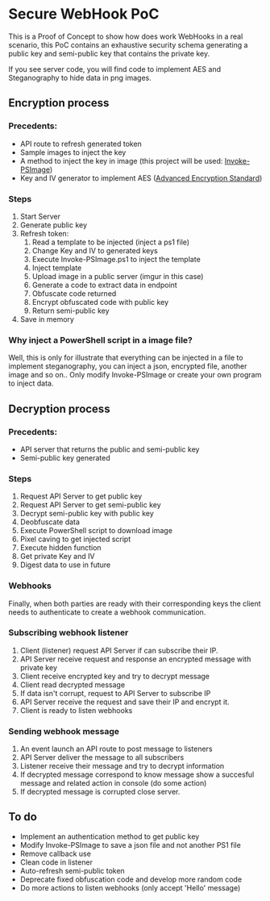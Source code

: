 # Secure WebHook PoC
This is a Proof of Concept to show how does work WebHooks in a real scenario, this PoC contains an exhaustive security schema generating a public key and semi-public key that contains the private key.

If you see server code, you will find code to implement AES and Steganography to hide data in png images.

## Encryption process

### Precedents:
* API route to refresh generated token
* Sample images to inject the key
* A method to inject the key in image (this project will be used: [Invoke-PSImage](https://github.com/peewpw/Invoke-PSImage))
* Key and IV generator to implement AES ([Advanced Encryption Standard](https://es.wikipedia.org/wiki/Advanced_Encryption_Standard))

### Steps

1. Start Server
2. Generate public key
3. Refresh token:
	1. Read a template to be injected (inject a ps1 file)
	2. Change Key and IV to generated keys
	3. Execute Invoke-PSImage.ps1 to inject the template
	4. Inject template
	5. Upload image in a public server (imgur in this case)
	6. Generate a code to extract data in endpoint
	7. Obfuscate code returned
	8. Encrypt obfuscated code with public key
	9. Return semi-public key
4. Save in memory

### Why inject a PowerShell script in a image file?
Well, this is only for illustrate that everything can be injected in a file to implement steganography, you can inject a json, encrypted file, another image and so on.. Only modify Invoke-PSImage or create your own program to inject data.

## Decryption process

### Precedents:
* API server that returns the public and semi-public key
* Semi-public key generated

### Steps
1) Request API Server to get public key
2) Request API Server to get semi-public key
3) Decrypt semi-public key with public key
4) Deobfuscate data
5) Execute PowerShell script to download image
6) Pixel caving to get injected script
7) Execute hidden function
8) Get private Key and IV
9) Digest data to use in future

### Webhooks

Finally, when both parties are ready with their corresponding keys the client needs to authenticate to create a webhook communication.

### Subscribing webhook listener
1) Client (listener) request API Server if can subscribe their IP.
2) API Server receive request and response an encrypted message with private key
3) Client receive encrypted key and try to decrypt message
4) Client read decrypted message
5) If data isn't corrupt, request to API Server to subscribe IP
6) API Server receive the request and save their IP and encrypt it.
7) Client is ready to listen webhooks

### Sending webhook message
1) An event launch an API route to post message to listeners
2) API Server deliver the message to all subscribers
3) Listener receive their message and try to decrypt information
4) If decrypted message correspond to know message show a succesful message and related action in console (do some action)
5) If decrypted message is corrupted close server.

## To do
* Implement an authentication method to get public key
* Modify Invoke-PSImage to save a json file and not another PS1 file
* Remove callback use
* Clean code in listener
* Auto-refresh semi-public token
* Deprecate fixed obfuscation code and develop more random code
* Do more actions to listen webhooks (only accept 'Hello' message)